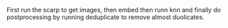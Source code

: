 First run the scarp to get images, then embed then runn knn and finally do postprocessing by running deduplicate to remove almost duolicates.
